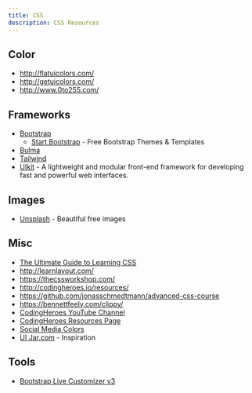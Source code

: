 ```yaml
---
title: CSS
description: CSS Resources
---
```


## Color

* http://flatuicolors.com/
* http://getuicolors.com/
* http://www.0to255.com/

## Frameworks

* [Bootstrap](https://getbootstrap.com/)
  * [Start Bootstrap](https://startbootstrap.com/) - Free Bootstrap Themes & Templates
* [Bulma](https://bulma.io/)
* [Tailwind](https://tailwindcss.com/)
* [UIkit](https://getuikit.com/) - A lightweight and modular front-end framework for developing fast and powerful web interfaces.


## Images

* [Unsplash](https://unsplash.com/) - Beautiful free images

## Misc

* [The Ultimate Guide to Learning CSS](https://zendev.com/ultimate-guide-to-learning-css.html)
* http://learnlayout.com/
* https://thecssworkshop.com/
* http://codingheroes.io/resources/
* https://github.com/jonasschmedtmann/advanced-css-course
* https://bennettfeely.com/clippy/
* [CodingHeroes YouTube Channel](https://www.youtube.com/channel/UCNsU-y15AwmU2Q8QTQJG1jw)
* [CodingHeroes Resources Page](http://codingheroes.io/resources/)
* [Social Media Colors](https://www.designpieces.com/2012/12/social-media-colours-hex-and-rgb/)
* [UI Jar.com](https://uijar.com/) - Inspiration


## Tools

* [Bootstrap Live Customizer v3](https://www.bootstrap-live-customizer.com/)
